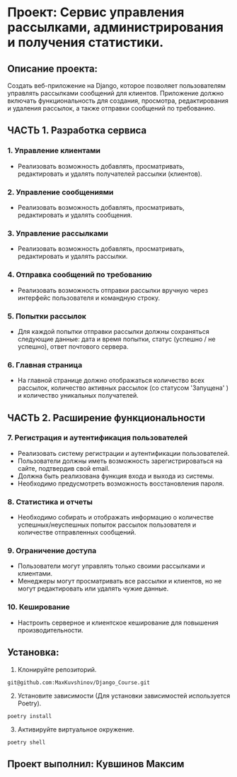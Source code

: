 # Проект: Cервис управления рассылками, администрирования и получения статистики.

## Описание проекта: 
Создать веб-приложение на Django, которое позволяет пользователям управлять рассылками сообщений для клиентов. Приложение должно включать функциональность для создания, просмотра, редактирования и удаления рассылок, а также отправки сообщений по требованию.

## ЧАСТЬ 1. Разработка сервиса
### 1. Управление клиентами 
- Реализовать возможность добавлять, просматривать, редактировать и удалять получателей рассылки (клиентов).

### 2. Управление сообщениями
- Реализовать возможность добавлять, просматривать, редактировать и удалять сообщения.

### 3. Управление рассылками
- Реализовать возможность добавлять, просматривать, редактировать и удалять рассылки.

### 4. Отправка сообщений по требованию
- Реализовать возможность отправки рассылки вручную через интерфейс пользователя и командную строку.

### 5. Попытки рассылок
- Для каждой попытки отправки рассылки должны сохраняться следующие данные: дата и время попытки, статус (успешно / не успешно), ответ почтового сервера.

### 6. Главная страница
- На главной странице должно отображаться количество всех рассылок, количество активных рассылок (со статусом 'Запущена' ) и количество уникальных получателей.

## ЧАСТЬ 2. Расширение функциональности
### 7. Регистрация и аутентификация пользователей
- Реализовать систему регистрации и аутентификации пользователей.
- Пользователи должны иметь возможность зарегистрироваться на сайте, подтвердив свой email.
- Должна быть реализована функция входа и выхода из системы.
- Необходимо предусмотреть возможность восстановления пароля.

### 8. Статистика и отчеты
- Необходимо собирать и отображать информацию о количестве успешных/неуспешных попыток рассылок пользователя и количестве отправленных сообщений.

### 9. Ограничение доступа
- Пользователи могут управлять только своими рассылками и клиентами.
- Менеджеры могут просматривать все рассылки и клиентов, но не могут редактировать или удалять чужие данные.

### 10. Кеширование
- Настроить серверное и клиентское кеширование для повышения производительности.

## Установка:
1. Клонируйте репозиторий.

 `git@github.com:MaxKuvshinov/Django_Course.git`

2. Установите зависимости (Для установки зависимостей используется Poetry).

 `poetry install`

3. Активируйте виртуальное окружение.

 `poetry shell`

## Проект выполнил: Кувшинов Максим

